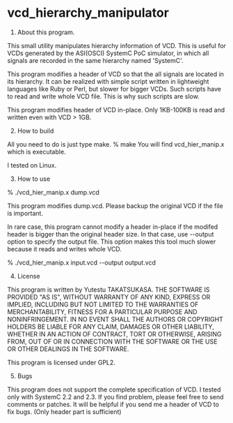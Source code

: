 vcd_hierarchy_manipulator
=========================

1) About this program.

This small utility manipulates hierarchy information of VCD.
This is useful for VCDs generated by the ASI(OSCI) SystemC PoC simulator, in which 
all signals are recorded in the same hierarchy named 'SystemC'.

This program modifies a header of VCD so that the all signals are located in its hierarchy.
It can be realized with simple script written in lightweight languages like Ruby or Perl, but slower for bigger VCDs.
Such scripts have to read and write whole VCD file. This is why such scripts are slow.

This program modifies header of VCD in-place. Only 1KB-100KB is read and written even with VCD > 1GB.

2) How to build

All you need to do is just type make.
% make
You will find vcd_hier_manip.x which is executable.

I tested on Linux.

3) How to use

% ./vcd_hier_manip.x dump.vcd

This program modifies dump.vcd. Please backup the original VCD if the file is important.

In rare case, this program cannot modify a header in-place if the modifed header is bigger than
the original header size.
In that case, use --output option to specify the output file.
This option makes this tool much slower because it reads and writes whole VCD.

% ./vcd_hier_manip.x input.vcd --output output.vcd

4) License

This program is written by Yutestu TAKATSUKASA.
THE SOFTWARE IS PROVIDED "AS IS", WITHOUT WARRANTY OF ANY KIND, EXPRESS OR
IMPLIED, INCLUDING BUT NOT LIMITED TO THE WARRANTIES OF MERCHANTABILITY,
FITNESS FOR A PARTICULAR PURPOSE AND NONINFRINGEMENT. IN NO EVENT SHALL THE
AUTHORS OR COPYRIGHT HOLDERS BE LIABLE FOR ANY CLAIM, DAMAGES OR OTHER
LIABILITY, WHETHER IN AN ACTION OF CONTRACT, TORT OR OTHERWISE, ARISING FROM,
OUT OF OR IN CONNECTION WITH THE SOFTWARE OR THE USE OR OTHER DEALINGS IN
THE SOFTWARE.

This program is licensed under GPL2.

5) Bugs

This program does not support the complete specification of VCD.
I tested only with SystemC 2.2 and 2.3.
If you find problem, please feel free to send comments or patches.
It will be helpful if you send me a header of VCD to fix bugs.
(Only header part is sufficient)

